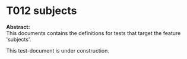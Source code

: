 # T012 subjects
**Abstract:**  
This documents contains the definitions for tests that target the feature 'subjects'.  

This test-document is under construction.